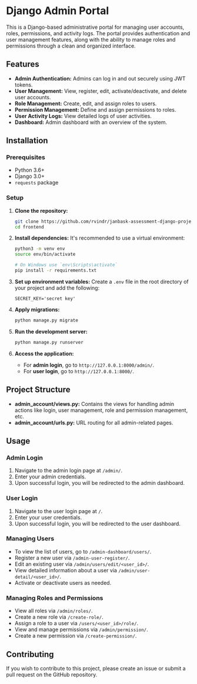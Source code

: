 # Django Admin Portal

This is a Django-based administrative portal for managing user accounts, roles, permissions, and activity logs. The portal provides authentication and user management features, along with the ability to manage roles and permissions through a clean and organized interface.

## Features

- **Admin Authentication:** Admins can log in and out securely using JWT tokens.
- **User Management:** View, register, edit, activate/deactivate, and delete user accounts.
- **Role Management:** Create, edit, and assign roles to users.
- **Permission Management:** Define and assign permissions to roles.
- **User Activity Logs:** View detailed logs of user activities.
- **Dashboard:** Admin dashboard with an overview of the system.

## Installation

### Prerequisites

- Python 3.6+
- Django 3.0+
- `requests` package

### Setup

1. **Clone the repository:**
    ```bash
    git clone https://github.com/rvindr/janbask-assessment-django-project
    cd frontend
    ```

2. **Install dependencies:**
    It's recommended to use a virtual environment:
    ```bash
    python3 -m venv env
    source env/bin/activate

    # On Windows use `env\Scripts\activate`
    pip install -r requirements.txt
    ```

3. **Set up environment variables:**
    Create a `.env` file in the root directory of your project and add the following:
    ```env
    SECRET_KEY='secret key'
    ```

4. **Apply migrations:**
    ```bash
    python manage.py migrate
    ```

5. **Run the development server:**
    ```bash
    python manage.py runserver
    ```

6. **Access the application:**
    - For **admin login**, go to `http://127.0.0.1:8000/admin/`.
    - For **user login**, go to `http://127.0.0.1:8000/`.

## Project Structure

- **admin_account/views.py:** Contains the views for handling admin actions like login, user management, role and permission management, etc.
- **admin_account/urls.py:** URL routing for all admin-related pages.

## Usage

### Admin Login

1. Navigate to the admin login page at `/admin/`.
2. Enter your admin credentials.
3. Upon successful login, you will be redirected to the admin dashboard.

### User Login

1. Navigate to the user login page at `/`.
2. Enter your user credentials.
3. Upon successful login, you will be redirected to the user dashboard.

### Managing Users

- To view the list of users, go to `/admin-dashboard/users/`.
- Register a new user via `/admin-user-register/`.
- Edit an existing user via `/admin/users/edit/<user_id>/`.
- View detailed information about a user via `/admin/user-detail/<user_id>/`.
- Activate or deactivate users as needed.

### Managing Roles and Permissions

- View all roles via `/admin/roles/`.
- Create a new role via `/create-role/`.
- Assign a role to a user via `/users/<user_id>/role/`.
- View and manage permissions via `/admin/permission/`.
- Create a new permission via `/create-permission/`.

## Contributing

If you wish to contribute to this project, please create an issue or submit a pull request on the GitHub repository.



